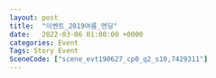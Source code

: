 ```yaml
---
layout: post
title:  "이벤트_2019여름_엔딩"
date:   2022-03-06 01:00:00 +0000
categories: Event
Tags: Story Event
SceneCode: ["scene_evt190627_cp0_q2_s10,7429311"]
---
```

